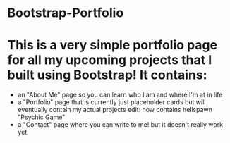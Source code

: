 # Bootstrap-Portfolio
# This is a very simple portfolio page for all my upcoming projects that I built using Bootstrap! It contains:
<ul> 
  <li>an "About Me" page so you can learn who I am and where I'm at in life</li>
  <li>a "Portfolio" page that is currently just placeholder cards but will eventually contain my actual projects
  edit: now contains hellspawn "Psychic Game"</li>
  <li>a "Contact" page where you can write to me! but it doesn't really work yet</li>
</ul>
